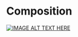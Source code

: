 # Composition
[![IMAGE ALT TEXT HERE](https://img.youtube.com/vi/ND8KQ5xjk7o/0.jpg)](https://www.youtube.com/watch?v=ND8KQ5xjk7o)
